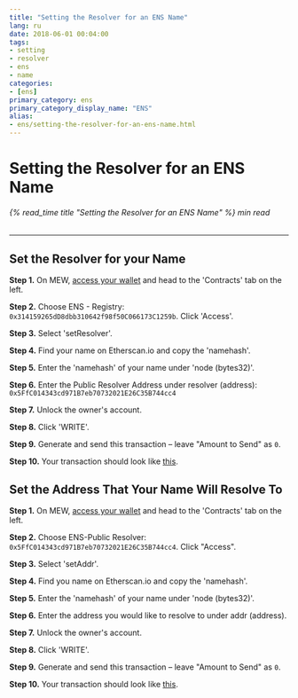 ```yaml
---
title: "Setting the Resolver for an ENS Name"
lang: ru
date: 2018-06-01 00:04:00
tags:
- setting
- resolver
- ens
- name
categories:
- [ens]
primary_category: ens
primary_category_display_name: "ENS"
alias:
- ens/setting-the-resolver-for-an-ens-name.html
---
```


# __Setting the Resolver for an ENS Name__
###### {% read_time title "Setting the Resolver for an ENS Name" %} min read
***

## __Set the Resolver for your Name__

**Step 1.** On MEW, [access your wallet][accessWallet] and head to the 'Contracts' tab on the left.

**Step 2.** Choose ENS - Registry: `0x314159265dD8dbb310642f98f50C066173C1259b`. Click 'Access'.

**Step 3.** Select 'setResolver'.

**Step 4.** Find your name on Etherscan.io and copy the 'namehash'.

**Step 5.** Enter the 'namehash' of your name under 'node (bytes32)'.

**Step 6.** Enter the Public Resolver Address under resolver (address): `0x5FfC014343cd971B7eb70732021E26C35B744cc4`

**Step 7.** Unlock the owner's account. 

**Step 8.** Click 'WRITE'.

**Step 9.** Generate and send this transaction – leave "Amount to Send" as `0`.

**Step 10.** Your transaction should look like [this][exampleTX1].



## __Set the Address That Your Name Will Resolve To__

**Step 1.** On MEW, [access your wallet][accessWallet] and head to the 'Contracts' tab on the left.

**Step 2.** Choose ENS-Public Resolver: `0x5FfC014343cd971B7eb70732021E26C35B744cc4`. Click "Access".

**Step 3.** Select 'setAddr'.

**Step 4.** Find you name on Etherscan.io and copy the 'namehash'.

**Step 5.** Enter the 'namehash' of your name under 'node (bytes32)'.

**Step 6.** Enter the address you would like to resolve to under addr (address).

**Step 7.** Unlock the owner's account.

**Step 8.** Click 'WRITE'.

**Step 9.** Generate and send this transaction – leave "Amount to Send" as `0`.

**Step 10.** Your transaction should look like [this][exampleTX].

[accessWallet]: /posts/getting-started/how-to-access-your-wallet/
[exampleTX1]: https://etherscan.io/tx/0x60eec50b492375bce25684f806599873b7f682e1ba504c8bed7cc90c33368118
[exampleTX]: https://etherscan.io/tx/0xe4b8cbbb9c30a9066e4d430e347e07442ccc99b927ed73280792aee718ecbd30